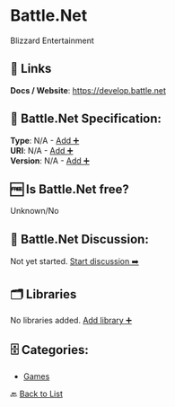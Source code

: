 # Battle.Net

Blizzard Entertainment

##  🔗 Links
**Docs / Website**: https://develop.battle.net

## 🧬 Battle.Net Specification:
**Type**: N/A - [Add ➕](https://github.com/apis-list/apis-list/edit/main/apis/battle-net/battle-net.yaml)  
**URI**: N/A - [Add ➕](https://github.com/apis-list/apis-list/edit/main/apis/battle-net/battle-net.yaml)  
**Version**: N/A - [Add ➕](https://github.com/apis-list/apis-list/edit/main/apis/battle-net/battle-net.yaml)

## 🆓 Is Battle.Net free?
 Unknown/No 

## 💬 Battle.Net Discussion:
Not yet started. [Start discussion ➡️](https://github.com/apis-list/apis-list/discussions/new)

## 🗂️ Libraries

No libraries added. [Add library ➕](https://github.com/apis-list/apis-list/edit/main/apis/battle-net/battle-net.yaml)    


## 🗄️ Categories:
- [Games](https://github.com/apis-list/apis-list#games-)

🔙  [Back to List](https://github.com/apis-list/apis-list)
